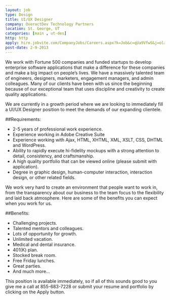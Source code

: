 ```yaml
---
layout: job
type: Design
title: UI/UX Designer
company: OveractDev Technology Partners
location: St. George, UT
categories: [main , ut-des]
http: http
apply: hire.jobvite.com/CompanyJobs/Careers.aspx?k=Job&c=qUa9VfwS&j=olz8WfwI&s=WorkCreative.net
post-date: 2-9-2013
---
```


We work with Fortune 500 companies and funded startups to develop enterprise software applications that make a difference for these companies and make a big impact on people’s lives. We have a massively talented team of engineers, designers, marketers, engagement managers, and admin colleagues. Many of our clients have been with us since the beginning because of our exceptional team that uses discipline and creativity to create quality applications.

We are currently in a growth period where we are looking to immediately fill a UI/UX Designer position to meet the demands of our expanding clientele.

##Requirements:
* 2-5 years of professional work experience.
* Experience working in Adobe Creative Suite
* Experience working with Ajax, HTML, XHTML, XML, XSLT, CSS, DHTML and WordPress.
* Ability to rapidly execute hi-fidelity mockups with a strong attention to detail, consistency, and craftsmanship.
* A high quality portfolio that can be viewed online (please submit with application).
* Degree in graphic design, human-computer interaction, interaction design, or other related fields.

We work very hard to create an environment that people want to work in, from the  transparency about our business to the team focus to the flexibility and laid back atmosphere. Here are some of the benefits you can expect when you work for us.

##Benefits:
* Challenging projects.
* Talented mentors and colleagues.
* Lots of opportunity for growth.
* Unlimited vacation.
* Medical and dental insurance.
* 401(K) plan.
* Stocked break room.
* Free Friday lunches.
* Great parties.
* And much more...

This position is available immediately, so if all of this sounds good to you give me a call at 855-683-7228 or submit your resume and portfolio by clicking on the Apply button. 